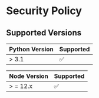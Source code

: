# Security Policy

## Supported Versions


| Python Version | Supported   |
| ------- | ------------------ |
| > 3.1   | :white_check_mark: |

| Node Version | Supported     |
| ------- | ------------------ |
| > = 12.x | :white_check_mark:|

